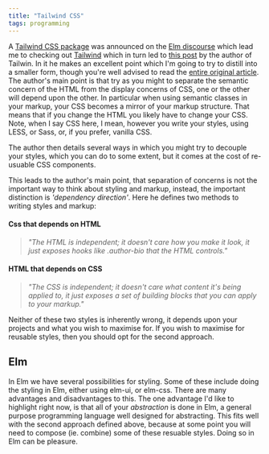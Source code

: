 ```yaml
---
title: "Tailwind CSS"
tags: programming
---
```


A [Tailwind CSS package](https://package.elm-lang.org/packages/matheus23/elm-default-tailwind-modules/latest/) was announced on the [Elm discourse](https://discourse.elm-lang.org/) which lead me to checking out [Tailwind](https://tailwindcss.com/) which in turn led to [this post](https://adamwathan.me/css-utility-classes-and-separation-of-concerns/) by the author of Tailwin. In it he makes an excellent point which I'm going to try to distill into a smaller form, though you're well advised to read the [entire original article](https://adamwathan.me/css-utility-classes-and-separation-of-concerns/).
The author's main point is that try as you might to separate the semantic concern of the HTML from the display concerns of CSS, one or the other will depend upon the other. In particular when using semantic classes in your markup, your CSS becomes a mirror of your markup structure. That means that if you change the HTML you likely have to change your CSS. Note, when I say CSS here, I mean, however you write your styles, using LESS, or Sass, or, if you prefer, vanilla CSS.

The author then details several ways in which you might try to decouple your styles, which you can do to some extent, but it comes at the cost of re-usuable CSS components.

This leads to the author's main point, that separation of concerns is not the important way to think about styling and markup, instead, the important distinction is *'dependency direction'*. Here he defines two methods to writing styles and markup:

#### Css that depends on HTML

> *"The HTML is independent; it doesn't care how you make it look, it just exposes hooks like .author-bio that the HTML controls."*

#### HTML that depends on CSS

> *"The CSS is independent; it doesn't care what content it's being applied to, it just exposes a set of building blocks that you can apply to your markup."*

Neither of these two styles is inherently wrong, it depends upon your projects and what you wish to maximise for. If you wish to maximise for reusable styles, then you should opt for the second approach. 


## Elm

In Elm we have several possibilities for styling. Some of these include doing the styling in Elm, either using elm-ui, or elm-css. There are many advantages and disadvantages to this. The one advantage I'd like to highlight right now, is that all of your *abstraction* is done in Elm, a general purpose programming language well designed for abstracting. This fits well with the second approach defined above, because at some point you will need to compose (ie. combine) some of these resuable styles. Doing so in Elm can be pleasure.

